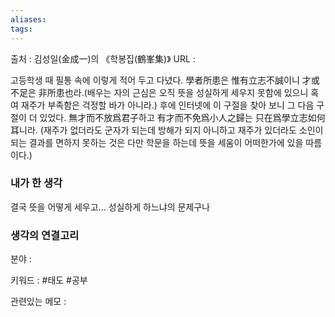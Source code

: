 ```yaml
---
aliases: 
tags:
---
```

출처 : 김성일(金成一)의 《학봉집(鶴峯集)》
URL : 

고등학생 때 필통 속에 이렇게 적어 두고 다녔다. 學者所患은 惟有立志不誠이니 才或不足은 非所患也라.(배우는 자의 근심은 오직 뜻을 성실하게 세우지 못함에 있으니 혹여 재주가 부족함은 걱정할 바가 아니라.) 후에 인터넷에 이 구절을 찾아 보니 그 다음 구절이 더 있었다.
無才而不放爲君子하고 有才而不免爲小人之歸는 只在爲學立志如何耳니라. (재주가 없더라도 군자가 되는데 방해가 되지 아니하고 재주가 있더라도 소인이 되는 결과를 면하지 못하는 것은 다만 학문을 하는데 뜻을 세움이 어떠한가에 있을 따름이다.)

### 내가 한 생각
결국 뜻을 어떻게 세우고... 성실하게 하느냐의 문제구나

### 생각의 연결고리
분야 : 

키워드 : #태도 #공부


관련있는 메모 : 
